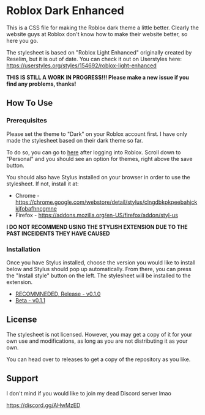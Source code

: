 # Roblox Dark Enhanced
This is a CSS file for making the Roblox dark theme a little better. Clearly the website guys at Roblox don't know how to make their website better, so here you go.

The stylesheet is based on "Roblox Light Enhanced" originally created by Reselim, but it is out of date. You can check it out on Userstyles here:
https://userstyles.org/styles/154692/roblox-light-enhanced

**THIS IS STILL A WORK IN PROGRESS!!! Please make a new issue if you find any problems, thanks!**

## How To Use
### Prerequisites
Please set the theme to "Dark" on your Roblox account first. I have only made the stylesheet based on their dark theme so far.

To do so, you can go to [here](https://www.roblox.com/my/account#!/info) after logging into Roblox. Scroll down to "Personal" and you should see an option for themes, right above the save button.

You should also have Stylus installed on your browser in order to use the stylesheet. If not, install it at:
* Chrome - https://chrome.google.com/webstore/detail/stylus/clngdbkpkpeebahjckkjfobafhncgmne
* Firefox - https://addons.mozilla.org/en-US/firefox/addon/styl-us

**I DO NOT RECOMMEND USING THE STYLISH EXTENSION DUE TO THE PAST INCEIDENTS THEY HAVE CAUSED**

### Installation
Once you have Stylus installed, choose the version you would like to install below and Stylus should pop up automatically. From there, you can press the "Install style" button on the left. The stylesheet will be installed to the extension.

* [RECOMMNEDED, Release - v0.1.0](https://github.com/1011025m/RobloxDarkEnhanced/raw/master/release/RobloxDarkEnhanced.user.css)
* [Beta - v0.1.1](https://github.com/1011025m/RobloxDarkEnhanced/raw/master/main.user.css)

## License
The stylesheet is not licensed. However, you may get a copy of it for your own use and modifications, as long as you are not distributing it as your own.

You can head over to releases to get a copy of the repository as you like.

## Support
I don't mind if you would like to join my dead Discord server lmao

https://discord.gg/AHwMzED
